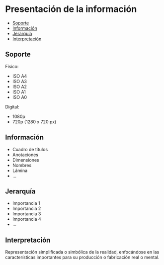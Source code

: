 # Presentación de la información

- [Soporte](#)
- [Información](#)
- [Jerarquía](#)
- [Interpretación](#)

## Soporte

Físico:

- ISO A4
- ISO A3
- ISO A2
- ISO A1
- ISO A0

Digital:

- 1080p
- 720p (1280 x 720 px)

## Información

- Cuadro de títulos
- Anotaciones
- Dimensiones
- Nombres
- Lámina
- ...

## Jerarquía

- Importancia 1
- Importancia 2
- Importancia 3
- Importancia 4
- ...

## Interpretación

Representación simplificada o simbólica de la realidad, enfocándose en las características importantes para su producción o fabricación real o mental.
